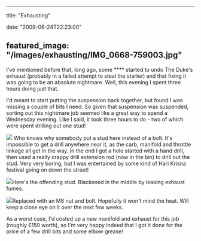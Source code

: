 
---
title: "Exhausting"

date: "2009-06-24T22:23:00"

featured_image: "/images/exhausting/IMG_0668-759003.jpg"
---


I've mentioned before that, long ago, some **** started to undo The Duke's exhaust (probably in a failed attempt to steal the starter) and that fixing it was going to be an absolute nightmare.  Well, this evening I spent three hours doing just that.

I'd meant to start putting the suspension back together, but found I was missing a couple of bits I need.  So given that suspension was suspended, sorting out this nightmare job seemed like a great way to spend a Wednesday evening.  Like I said, it took three hours to do - two of which were spent drilling out one stud!

<a href="http://danandtheduke.co.uk/uploaded_images/IMG_0668-759011.jpg"><img src="/images/exhausting/IMG_0668-759003.jpg"/></a>
Who knows why somebody put a stud here instead of a bolt.  It's impossible to get a drill anywhere near it, as the carb, manifold and throttle linkage all get in the way.  In the end I got a hole started with a hand drill, then used a really crappy drill extension rod (now in the bin) to drill out the stud.  Very very boring, but I was entertained by some kind of Hari Krisna festival going on down the street!

<a href="http://danandtheduke.co.uk/uploaded_images/IMG_0682-759039.jpg"><img src="/images/exhausting/IMG_0682-759035.jpg"/></a>Here's the offending stud.  Blackened in the middle by leaking exhaust fumes.

<a href="http://danandtheduke.co.uk/uploaded_images/IMG_0684-790103.jpg"><img src="/images/exhausting/IMG_0684-790100.jpg"/></a>Replaced with an M8 nut and bolt.  Hopefully it won't mind the heat.  Will keep a close eye on it over the next few weeks.

As a worst case, I'd costed up a new manifold and exhaust for this job (roughly £150 worth), so I'm very happy indeed that I got it done for the price of a few drill bits and some elbow grease!